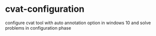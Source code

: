 # cvat-configuration
configure cvat tool with auto annotation option in windows 10 and solve problems in configuration phase
